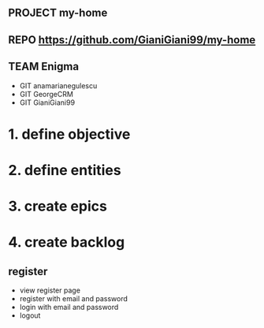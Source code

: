 ## PROJECT  my-home
## REPO     https://github.com/GianiGiani99/my-home
## TEAM     Enigma
- GIT       anamarianegulescu
- GIT       GeorgeCRM
- GIT       GianiGiani99

# 1. define objective

# 2. define entities

# 3. create epics

# 4. create backlog

## register
- view register page
- register with email and password
- login with email and password
- logout
